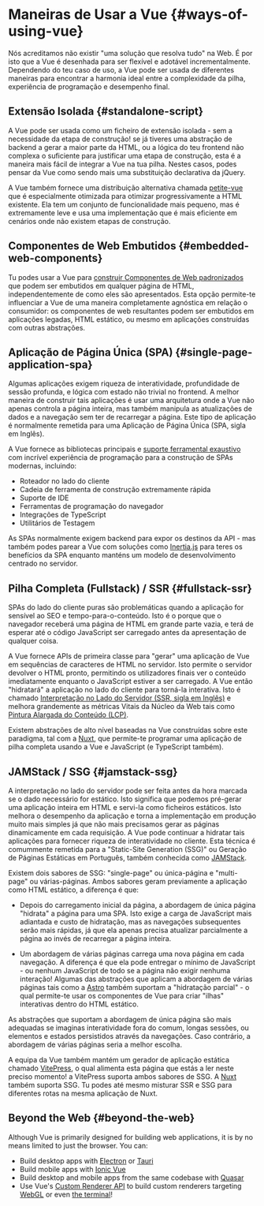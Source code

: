 # Maneiras de Usar a Vue {#ways-of-using-vue}

Nós acreditamos não existir "uma solução que resolva tudo" na Web. É por isto que a Vue é desenhada para ser flexível e adotável incrementalmente. Dependendo do teu caso de uso, a Vue pode ser usada de diferentes maneiras para encontrar a harmonia ideal entre a complexidade da pilha, experiência de programação e desempenho final.

## Extensão Isolada {#standalone-script}

A Vue pode ser usada como um ficheiro de extensão isolada - sem a necessidade da etapa de construção! se já tiveres uma abstração de backend a gerar a maior parte da HTML, ou a lógica do teu frontend não complexa o suficiente para justificar uma etapa de construção, esta é a maneira mais fácil de integrar a Vue na tua pilha. Nestes casos, podes pensar da Vue como sendo mais uma substituição declarativa da jQuery.

A Vue também fornece uma distribuição alternativa chamada [petite-vue](https://github.com/vuejs/petite-vue) que é especialmente otimizada para otimizar progressivamente a HTML existente. Ela tem um conjunto de funcionalidade mais pequeno, mas é extremamente leve e usa uma implementação que é mais eficiente em cenários onde não existem etapas de construção.

## Componentes de Web Embutidos {#embedded-web-components}

Tu podes usar a Vue para [construir Componentes de Web padronizados](/guide/extras/web-components) que podem ser embutidos em qualquer página de HTML, independentemente de como eles são apresentados. Esta opção permite-te influenciar a Vue de uma maneira completamente agnóstica em relação o consumidor: os componentes de web resultantes podem ser embutidos em aplicações legadas, HTML estático, ou mesmo em aplicações construídas com outras abstrações.

## Aplicação de Página Única (SPA) {#single-page-application-spa}

Algumas aplicações exigem riqueza de interatividade, profundidade de sessão profunda, e lógica com estado não trivial no frontend. A melhor maneira de construir tais aplicações é usar uma arquitetura onde a Vue não apenas controla a página inteira, mas também manipula as atualizações de dados e a navegação sem ter de recarregar a página. Este tipo de aplicação é normalmente remetida para uma Aplicação de Página Única (SPA, sigla em Inglês).

A Vue fornece as bibliotecas principais e [suporte ferramental exaustivo](/guide/scaling-up/tooling) com incrível experiência de programação para a construção de SPAs modernas, incluindo:

- Roteador no lado do cliente
- Cadeia de ferramenta de construção extremamente rápida
- Suporte de IDE
- Ferramentas de programação do navegador
- Integrações de TypeScript
- Utilitários de Testagem

As SPAs normalmente exigem backend para expor os destinos da API - mas também podes parear a Vue com soluções como [Inertia.js](https://inertiajs.com) para teres os benefícios da SPA enquanto manténs um modelo de desenvolvimento centrado no servidor.

## Pilha Completa (Fullstack) / SSR {#fullstack-ssr}

SPAs do lado do cliente puras são problemáticas quando a aplicação for sensível ao SEO e tempo-para-o-conteúdo. Isto é o porque que o navegador receberá uma página de HTML em grande parte vazia, e terá de esperar até o código JavaScript ser carregado antes da apresentação de qualquer coisa.

A Vue fornece APIs de primeira classe para "gerar" uma aplicação de Vue em sequências de caracteres de HTML no servidor. Isto permite o servidor devolver o HTML pronto, permitindo os utilizadores finais ver o conteúdo imediatamente enquanto o JavaScript estiver a ser carregado. A Vue então "hidratará" a aplicação no lado do cliente para torná-la interativa. Isto é chamado [Interpretação no Lado do Servidor (SSR, sigla em Inglês)](/guide/scaling-up/ssr) e melhora grandemente as métricas Vitais da Núcleo da Web tais como [Pintura Alargada do Conteúdo (LCP)](https://web.dev/lcp/).

Existem abstrações de alto nível baseadas na Vue construídas sobre este paradigma, tal com a [Nuxt](https://nuxt.com/), que permite-te programar uma aplicação de pilha completa usando a Vue e JavaScript (e TypeScript também).

## JAMStack / SSG {#jamstack-ssg}

A interpretação no lado do servidor pode ser feita antes da hora marcada se o dado necessário for estático. Isto significa que podemos pré-gerar uma aplicação inteira em HTML e servi-la como ficheiros estáticos. Isto melhora o desempenho da aplicação e torna a implementação em produção muito mais simples já que não mais precisamos gerar as páginas dinamicamente em cada requisição. A Vue pode continuar a hidratar tais aplicações para fornecer riqueza de interatividade no cliente. Esta técnica é comummente remetida para a "Static-Site Generation (SSG)" ou Geração de Páginas Estáticas em Português, também conhecida como [JAMStack](https://jamstack.org/what-is-jamstack/).

Existem dois sabores de SSG: "single-page" ou única-página e "multi-page" ou várias-páginas. Ambos sabores geram previamente a aplicação como HTML estático, a diferença é que:

- Depois do carregamento inicial da página, a abordagem de única página "hidrata" a página para uma SPA. Isto exige a carga de JavaScript mais adiantada e custo de hidratação, mas as navegações subsequentes serão mais rápidas, já que ela apenas precisa atualizar parcialmente a página ao invés de recarregar a página inteira.

- Um abordagem de várias páginas carrega uma nova página em cada navegação. A diferença é que ela pode entregar o mínimo de JavaScript - ou nenhum JavaScript de todo se a página não exigir nenhuma interação! Algumas das abstrações que aplicam a abordagem de várias páginas tais como a [Astro](https://astro.build/) também suportam a "hidratação parcial" - o qual permite-te usar os componentes de Vue para criar "ilhas" interativas dentro do HTML estático.

As abstrações que suportam a abordagem de única página são mais adequadas se imaginas interatividade fora do comum, longas sessões, ou elementos e estados persistidos através da navegações. Caso contrário, a abordagem de várias páginas seria a melhor escolha.

A equipa da Vue também mantém um gerador de aplicação estática chamado [VitePress](https://vitepress.vuejs.org/), o qual alimenta esta página que estás a ler neste preciso momento! a VitePress suporta ambos sabores de SSG. A [Nuxt](https://nuxt.com/) também suporta SSG. Tu podes até mesmo misturar SSR e SSG para diferentes rotas na mesma aplicação de Nuxt.

## Beyond the Web {#beyond-the-web}

Although Vue is primarily designed for building web applications, it is by no means limited to just the browser. You can:

- Build desktop apps with [Electron](https://www.electronjs.org/) or [Tauri](https://tauri.studio/en/)
- Build mobile apps with [Ionic Vue](https://ionicframework.com/docs/vue/overview)
- Build desktop and mobile apps from the same codebase with [Quasar](https://quasar.dev/)
- Use Vue's [Custom Renderer API](/api/custom-renderer) to build custom renderers targeting [WebGL](https://troisjs.github.io/) or even [the terminal](https://github.com/ycmjason/vuminal)!
